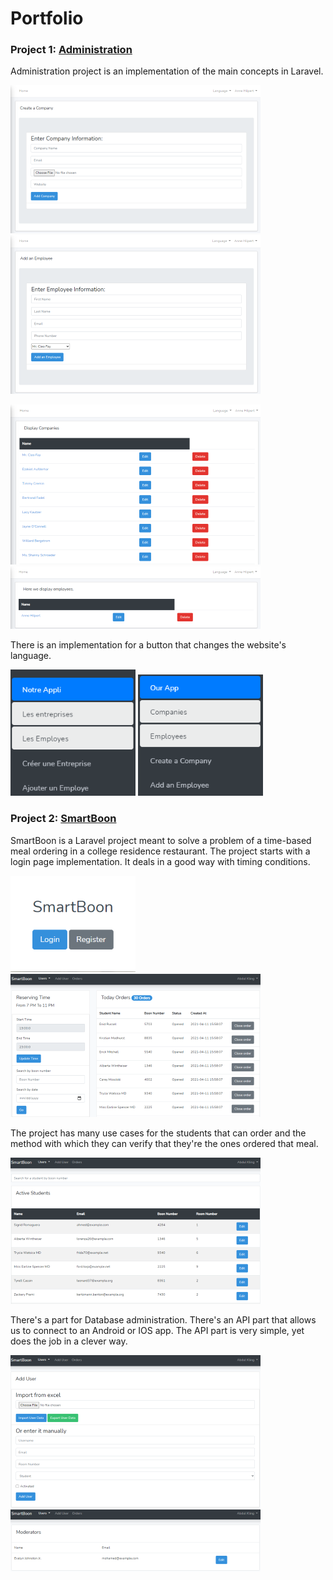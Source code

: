 # Portfolio

### Project 1: [Administration](https://github.com/alitaha21/Administration)
 Administration project is an implementation of the main concepts in Laravel.
 
 ![](/images/createCompany.png)
 ![](/images/addAnEmployee.png)
 
 ![](/images/displayCompanies.png)
 ![](/images/displayEmployees.png)
 
 There is an implementation for a button that changes the website's language.
 
 ![](/images/navigation.png)
 ![](/images/englishNavigation.png)

### Project 2: [SmartBoon](https://github.com/redaali1997/SmartBoon)

 SmartBoon is a Laravel project meant to solve a problem of a time-based meal ordering in a college residence restaurant.
 The project starts with a login page implementation. It deals in a good way with timing conditions.	
 
 ![](/images/Login.png)
 ![](/images/ShowOrders.png)
 
 The project has many use cases for the students that can order and the method with which they can verify that they're the ones ordered that meal.
  	
 ![](/images/Students.png)
   
 There's a part for Database administration. 
 There's an API part that allows us to connect to an Android or IOS app. 
 The API part is very simple, yet does the job in a clever way.
 
  ![](/images/AddAUser.png)
  ![](/images/Moderators.png)
